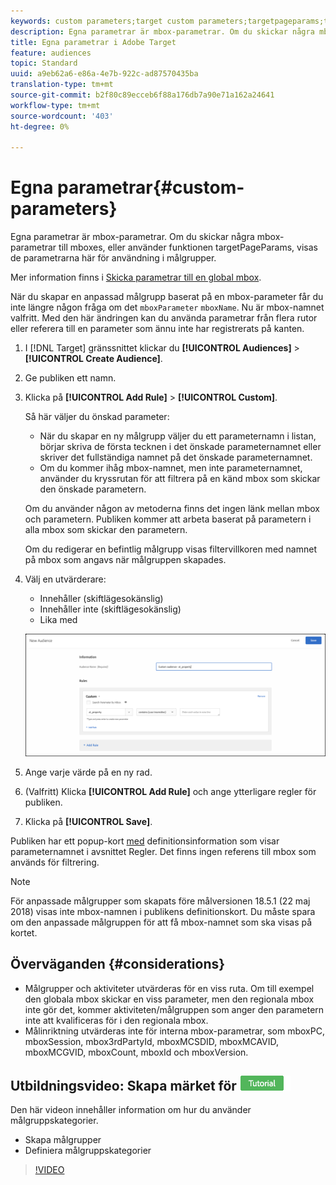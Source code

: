 ```yaml
---
keywords: custom parameters;target custom parameters;targetpageparams;targeting mbox parameters
description: Egna parametrar är mbox-parametrar. Om du skickar några mbox-parametrar till mboxes, eller använder funktionen targetPageParams, visas de parametrarna här för användning i målgrupper.
title: Egna parametrar i Adobe Target
feature: audiences
topic: Standard
uuid: a9eb62a6-e86a-4e7b-922c-ad87570435ba
translation-type: tm+mt
source-git-commit: b2f80c89ecceb6f88a176db7a90e71a162a24641
workflow-type: tm+mt
source-wordcount: '403'
ht-degree: 0%

---
```



# Egna parametrar{#custom-parameters}

Egna parametrar är mbox-parametrar. Om du skickar några mbox-parametrar till mboxes, eller använder funktionen targetPageParams, visas de parametrarna här för användning i målgrupper.

Mer information finns i [Skicka parametrar till en global mbox](/help/c-implementing-target/c-implementing-target-for-client-side-web/t-mbox-download/c-understanding-global-mbox/pass-parameters-to-global-mbox.md).

När du skapar en anpassad målgrupp baserat på en mbox-parameter får du inte längre någon fråga om det `mboxParameter` `mboxName`. Nu är mbox-namnet valfritt. Med den här ändringen kan du använda parametrar från flera rutor eller referera till en parameter som ännu inte har registrerats på kanten.

1. I [!DNL Target] gränssnittet klickar du **[!UICONTROL Audiences]** > **[!UICONTROL Create Audience]**.
1. Ge publiken ett namn.
1. Klicka på **[!UICONTROL Add Rule]** > **[!UICONTROL Custom]**.

   Så här väljer du önskad parameter:

   * När du skapar en ny målgrupp väljer du ett parameternamn i listan, börjar skriva de första tecknen i det önskade parameternamnet eller skriver det fullständiga namnet på det önskade parameternamnet.
   * Om du kommer ihåg mbox-namnet, men inte parameternamnet, använder du kryssrutan för att filtrera på en känd mbox som skickar den önskade parametern.

   Om du använder någon av metoderna finns det ingen länk mellan mbox och parametern. Publiken kommer att arbeta baserat på parametern i alla mbox som skickar den parametern.

   Om du redigerar en befintlig målgrupp visas filtervillkoren med namnet på mbox som angavs när målgruppen skapades.

1. Välj en utvärderare:

   * Innehåller (skiftlägesokänslig)
   * Innehåller inte (skiftlägesokänslig)
   * Lika med

   ![Anpassad parametermålgrupp](/help/c-target/c-audiences/c-target-rules/assets/custom.png)

1. Ange varje värde på en ny rad.
1. (Valfritt) Klicka **[!UICONTROL Add Rule]** och ange ytterligare regler för publiken.
1. Klicka på **[!UICONTROL Save]**.

Publiken har ett popup-kort [med](../../../c-target/c-audiences/audiences.md#section_11B9C4A777E14D36BA1E925021945780) definitionsinformation som visar parameternamnet i avsnittet Regler. Det finns ingen referens till mbox som används för filtrering.

>[!NOTE]
>
>För anpassade målgrupper som skapats före målversionen 18.5.1 (22 maj 2018) visas inte mbox-namnen i publikens definitionskort. Du måste spara om den anpassade målgruppen för att få mbox-namnet som ska visas på kortet.

## Överväganden {#considerations}

* Målgrupper och aktiviteter utvärderas för en viss ruta. Om till exempel den globala mbox skickar en viss parameter, men den regionala mbox inte gör det, kommer aktiviteten/målgruppen som anger den parametern inte att kvalificeras för i den regionala mbox.
* Målinriktning utvärderas inte för interna mbox-parametrar, som mboxPC, mboxSession, mbox3rdPartyId, mboxMCSDID, mboxMCAVID, mboxMCGVID, mboxCount, mboxId och mboxVersion.

## Utbildningsvideo: Skapa märket för ![självstudiekurser för publiker](/help/assets/tutorial.png)

Den här videon innehåller information om hur du använder målgruppskategorier.

* Skapa målgrupper
* Definiera målgruppskategorier

>[!VIDEO](https://video.tv.adobe.com/v/17392)
